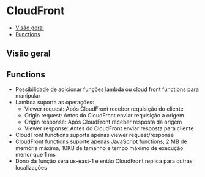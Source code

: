 # CloudFront

- [Visão geral](#visão-geral)
- [Functions](#functions)

## Visão geral


## Functions

- Possibilidade de adicionar funções lambda ou cloud front functions para manipular
- Lambda suporta as operações:
  - Viewer request: Após CloudFront receber requisição do cliente
  - Origin request: Antes do CloudFront enviar requisição a origem
  - Origin response: Após CloudFront receber resposta da origem
  - Viewer response: Antes do CloudFront enviar resposta para cliente
- CloudFront functions suporta apenas viewer request/response
- CloudFront functions suporte apenas JavaScript functions, 2 MB de memória máxima, 10KB de tamanho e tempo máximo de execução menor que 1 ms
- Dono da função será us-east-1 e então CloudFront replica para outras localizações